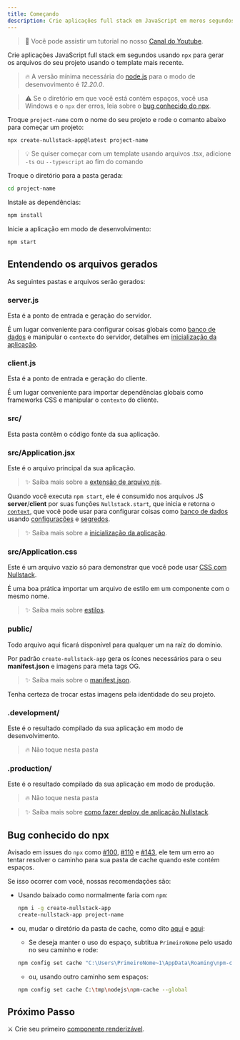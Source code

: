 ```yaml
---
title: Começando
description: Crie aplicações full stack em JavaScript em meros segundos
---
```


> 📌 Você pode assistir um tutorial no nosso [Canal do Youtube](https://www.youtube.com/watch?v=ieLVXZGXUkI&list=PL5ylYELQy1hz1tcnZcP44xRxETpH9bTUe).

Crie aplicações JavaScript full stack em segundos usando `npx` para gerar os arquivos do seu projeto usando o template mais recente.

> 🔥 A versão mínima necessária do [node.js](https://nodejs.org/pt-br/) para o modo de desenvovimento é *12.20.0*.

> ⚠ Se o diretório em que você está contém espaços, você usa Windows e o `npx` der erros, leia sobre o [bug conhecido do npx](#bug-conhecido-do-npx).

Troque `project-name` com o nome do seu projeto e rode o comanto abaixo para começar um projeto: 

```sh
npx create-nullstack-app@latest project-name
```

> 💡 Se quiser começar com um template usando arquivos .tsx, adicione `-ts` ou `--typescript` ao fim do comando

Troque o diretório para a pasta gerada:

```sh
cd project-name
```

Instale as dependências:

```sh
npm install
```

Inicie a aplicação em modo de desenvolvimento:

```sh
npm start
```

## Entendendo os arquivos gerados

As seguintes pastas e arquivos serão gerados:

### server.js

Esta é a ponto de entrada e geração do servidor.

É um lugar conveniente para configurar coisas globais como [banco de dados](/pt-br/como-usar-mongodb-com-nullstack) e manipular o `contexto` do servidor, detalhes em [inicialização da aplicação](/pt-br/inicializacao-da-aplicacao).

### client.js

Esta é a ponto de entrada e geração do cliente.

É um lugar conveniente para importar dependências globais como frameworks CSS e manipular o `contexto` do cliente.

### src/

Esta pasta contêm o código fonte da sua aplicação.

### src/Application.jsx

Este é o arquivo principal da sua aplicação.

>✨ Saiba mais sobre a [extensão de arquivo njs](/pt-br/extensao-de-arquivo-njs "Nullstack JavaScript").

Quando você executa `npm start`, ele é consumido nos arquivos JS **server**/**client** por suas funções `Nullstack.start`, que inicia e retorna o [`context`](/pt-br/contexto), que você pode usar para configurar coisas como [banco de dados](/pt-br/como-usar-mongodb-com-nullstack) usando [configurações](/pt-br/contexto-settings) e [segredos](/pt-br/contexto-secrets).

>✨ Saiba mais sobre a [inicialização da aplicação](/pt-br/inicializacao-da-aplicacao).

### src/Application.css

Este é um arquivo vazio só para demonstrar que você pode usar [CSS com Nullstack](/pt-br/estilos).

É uma boa prática importar um arquivo de estilo em um componente com o mesmo nome.

>✨ Saiba mais sobre [estilos](/pt-br/estilos).

### public/

Todo arquivo aqui ficará disponível para qualquer um na raíz do domínio.

Por padrão `create-nullstack-app` gera os ícones necessários para o seu **manifest.json** e imagens para meta tags OG.

>✨ Saiba mais sobre o [manifest.json](/pt-br/contexto-project).

Tenha certeza de trocar estas imagens pela identidade do seu projeto.

### .development/

Este é o resultado compilado da sua aplicação em modo de desenvolvimento.

> 🔥 Não toque nesta pasta

### .production/

Este é o resultado compilado da sua aplicação em modo de produção.

> 🔥 Não toque nesta pasta

>✨ Saiba mais sobre [como fazer deploy de aplicação Nullstack](/pt-br/como-fazer-deploy-de-aplicacao-nullstack).

## Bug conhecido do npx

Avisado em issues do `npx` como [#100](https://github.com/zkat/npx/issues/100), [#110](https://github.com/zkat/npx/issues/110) e [#143](https://github.com/zkat/npx/issues/146), ele tem um erro ao tentar resolver o caminho para sua pasta de cache quando este contém espaços.

Se isso ocorrer com você, nossas recomendações são:

- Usando baixado como normalmente faria com `npm`:
  ```sh
  npm i -g create-nullstack-app
  create-nullstack-app project-name
  ```

- ou, mudar o diretório da pasta de cache, como dito [aqui](https://github.com/zkat/npx/issues/146#issuecomment-384016791) e [aqui](https://github.com/zkat/npx/issues/146#issuecomment-384019497):

  - Se deseja manter o uso do espaço, subtitua `PrimeiroNome` pelo usado no seu caminho e rode:
  ```sh
  npm config set cache "C:\Users\PrimeiroNome~1\AppData\Roaming\npm-cache" --global
  ```

  - ou, usando outro caminho sem espaços:
  ```sh
  npm config set cache C:\tmp\nodejs\npm-cache --global
  ```

## Próximo Passo

⚔ Crie seu primeiro [componente renderizável](/pt-br/componentes-renderizaveis).
